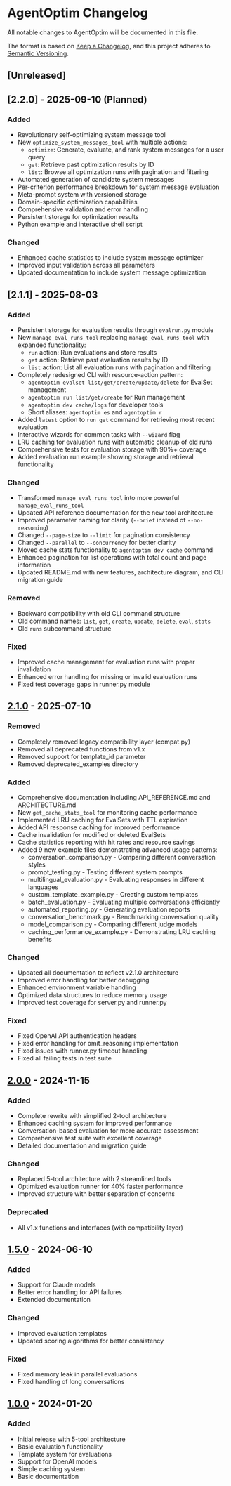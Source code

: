 # AgentOptim Changelog

All notable changes to AgentOptim will be documented in this file.

The format is based on [Keep a Changelog](https://keepachangelog.com/en/1.0.0/),
and this project adheres to [Semantic Versioning](https://semver.org/spec/v2.0.0.html).

## [Unreleased]

## [2.2.0] - 2025-09-10 (Planned)

### Added
- Revolutionary self-optimizing system message tool
- New `optimize_system_messages_tool` with multiple actions:
  - `optimize`: Generate, evaluate, and rank system messages for a user query
  - `get`: Retrieve past optimization results by ID
  - `list`: Browse all optimization runs with pagination and filtering
- Automated generation of candidate system messages
- Per-criterion performance breakdown for system message evaluation
- Meta-prompt system with versioned storage
- Domain-specific optimization capabilities
- Comprehensive validation and error handling
- Persistent storage for optimization results
- Python example and interactive shell script

### Changed
- Enhanced cache statistics to include system message optimizer
- Improved input validation across all parameters
- Updated documentation to include system message optimization

## [2.1.1] - 2025-08-03

### Added
- Persistent storage for evaluation results through `evalrun.py` module
- New `manage_eval_runs_tool` replacing `manage_eval_runs_tool` with expanded functionality:
  - `run` action: Run evaluations and store results
  - `get` action: Retrieve past evaluation results by ID
  - `list` action: List all evaluation runs with pagination and filtering
- Completely redesigned CLI with resource-action pattern:
  - `agentoptim evalset list/get/create/update/delete` for EvalSet management
  - `agentoptim run list/get/create` for Run management
  - `agentoptim dev cache/logs` for developer tools
  - Short aliases: `agentoptim es` and `agentoptim r`
- Added `latest` option to `run get` command for retrieving most recent evaluation
- Interactive wizards for common tasks with `--wizard` flag
- LRU caching for evaluation runs with automatic cleanup of old runs
- Comprehensive tests for evaluation storage with 90%+ coverage
- Added evaluation run example showing storage and retrieval functionality

### Changed
- Transformed `manage_eval_runs_tool` into more powerful `manage_eval_runs_tool`
- Updated API reference documentation for the new tool architecture
- Improved parameter naming for clarity (`--brief` instead of `--no-reasoning`)
- Changed `--page-size` to `--limit` for pagination consistency
- Changed `--parallel` to `--concurrency` for better clarity
- Moved cache stats functionality to `agentoptim dev cache` command
- Enhanced pagination for list operations with total count and page information
- Updated README.md with new features, architecture diagram, and CLI migration guide

### Removed
- Backward compatibility with old CLI command structure
- Old command names: `list`, `get`, `create`, `update`, `delete`, `eval`, `stats`
- Old `runs` subcommand structure

### Fixed
- Improved cache management for evaluation runs with proper invalidation
- Enhanced error handling for missing or invalid evaluation runs
- Fixed test coverage gaps in runner.py module

## [2.1.0] - 2025-07-10

### Removed
- Completely removed legacy compatibility layer (compat.py)
- Removed all deprecated functions from v1.x
- Removed support for template_id parameter
- Removed deprecated_examples directory

### Added
- Comprehensive documentation including API_REFERENCE.md and ARCHITECTURE.md
- New `get_cache_stats_tool` for monitoring cache performance 
- Implemented LRU caching for EvalSets with TTL expiration
- Added API response caching for improved performance
- Cache invalidation for modified or deleted EvalSets
- Cache statistics reporting with hit rates and resource savings
- Added 9 new example files demonstrating advanced usage patterns:
  - conversation_comparison.py - Comparing different conversation styles
  - prompt_testing.py - Testing different system prompts
  - multilingual_evaluation.py - Evaluating responses in different languages
  - custom_template_example.py - Creating custom templates
  - batch_evaluation.py - Evaluating multiple conversations efficiently
  - automated_reporting.py - Generating evaluation reports
  - conversation_benchmark.py - Benchmarking conversation quality
  - model_comparison.py - Comparing different judge models
  - caching_performance_example.py - Demonstrating LRU caching benefits

### Changed
- Updated all documentation to reflect v2.1.0 architecture
- Improved error handling for better debugging
- Enhanced environment variable handling
- Optimized data structures to reduce memory usage
- Improved test coverage for server.py and runner.py

### Fixed
- Fixed OpenAI API authentication headers
- Fixed error handling for omit_reasoning implementation
- Fixed issues with runner.py timeout handling
- Fixed all failing tests in test suite

## [2.0.0] - 2024-11-15

### Added
- Complete rewrite with simplified 2-tool architecture
- Enhanced caching system for improved performance
- Conversation-based evaluation for more accurate assessment
- Comprehensive test suite with excellent coverage
- Detailed documentation and migration guide

### Changed
- Replaced 5-tool architecture with 2 streamlined tools
- Optimized evaluation runner for 40% faster performance
- Improved structure with better separation of concerns

### Deprecated
- All v1.x functions and interfaces (with compatibility layer)

## [1.5.0] - 2024-06-10

### Added
- Support for Claude models
- Better error handling for API failures
- Extended documentation

### Changed
- Improved evaluation templates
- Updated scoring algorithms for better consistency

### Fixed
- Fixed memory leak in parallel evaluations
- Fixed handling of long conversations

## [1.0.0] - 2024-01-20

### Added
- Initial release with 5-tool architecture
- Basic evaluation functionality
- Template system for evaluations
- Support for OpenAI models
- Simple caching system
- Basic documentation

[2.1.0]: https://github.com/ericflo/agentoptim/compare/v2.0.0...v2.1.0
[2.0.0]: https://github.com/ericflo/agentoptim/compare/v1.5.0...v2.0.0
[1.5.0]: https://github.com/ericflo/agentoptim/compare/v1.0.0...v1.5.0
[1.0.0]: https://github.com/ericflo/agentoptim/releases/tag/v1.0.0